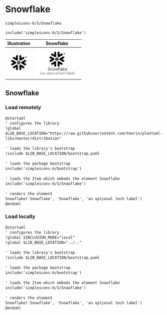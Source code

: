 # Snowflake


```text
simpleicons-6/S/Snowflake
```

```text
include('simpleicons-6/S/Snowflake')
```



| Illustration | Snowflake |
| :---: | :---: |
| ![illustration for Illustration](../../simpleicons-6/S/Snowflake.png) | ![illustration for Snowflake](../../simpleicons-6/S/Snowflake.Local.png) |




## Snowflake

### Load remotely
```plantuml
@startuml
' configures the library
!global $LIB_BASE_LOCATION="https://raw.githubusercontent.com/tmorin/plantuml-libs/master/distribution"

' loads the library's bootstrap
!include $LIB_BASE_LOCATION/bootstrap.puml

' loads the package bootstrap
include('simpleicons-6/bootstrap')

' loads the Item which embeds the element Snowflake
include('simpleicons-6/S/Snowflake')

' renders the element
Snowflake('Snowflake', 'Snowflake', 'an optional tech label')
@enduml
```

### Load locally
```plantuml
@startuml
' configures the library
!global $INCLUSION_MODE="local"
!global $LIB_BASE_LOCATION="../.."

' loads the library's bootstrap
!include $LIB_BASE_LOCATION/bootstrap.puml

' loads the package bootstrap
include('simpleicons-6/bootstrap')

' loads the Item which embeds the element Snowflake
include('simpleicons-6/S/Snowflake')

' renders the element
Snowflake('Snowflake', 'Snowflake', 'an optional tech label')
@enduml
```

